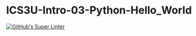 # ICS3U-Intro-03-Python-Hello_World

[![GitHub's Super Linter](https://github.com/Michael-Zagon/ICS3U-Intro-03-Python-Hello_World/workflows/GitHub's%20Super%20Linter/badge.svg)](https://github.com/Michael-Zagon/ICS3U-Intro-03-Python-Hello_World/actions)

